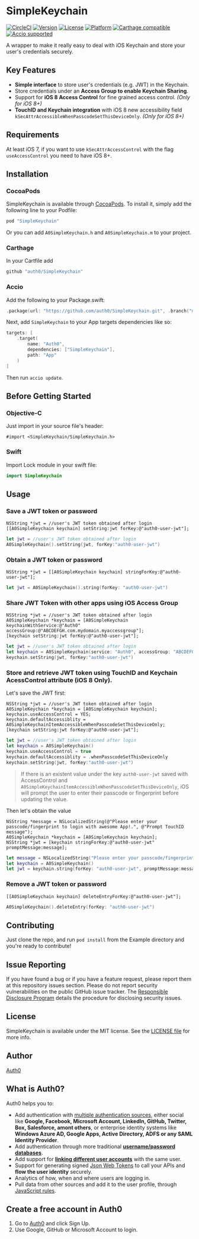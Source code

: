 # SimpleKeychain

[![CircleCI](https://circleci.com/gh/auth0/SimpleKeychain.svg?style=shield)](https://circleci.com/gh/auth0/SimpleKeychain)
[![Version](https://img.shields.io/cocoapods/v/SimpleKeychain.svg?style=flat-square)](https://cocoapods.org/pods/SimpleKeychain)
[![License](https://img.shields.io/cocoapods/l/SimpleKeychain.svg?style=flat-square)](https://cocoapods.org/pods/SimpleKeychain)
[![Platform](https://img.shields.io/cocoapods/p/SimpleKeychain.svg?style=flat-square)](https://cocoapods.org/pods/SimpleKeychain)
[![Carthage compatible](https://img.shields.io/badge/Carthage-compatible-4BC51D.svg?style=flat-square)](https://github.com/Carthage/Carthage)
[![Accio supported](https://img.shields.io/badge/Accio-supported-0A7CF5.svg)](https://github.com/JamitLabs/Accio)


A wrapper to make it really easy to deal with iOS Keychain and store your user's credentials securely.

## Key Features

- **Simple interface** to store user's credentials (e.g. JWT) in the Keychain.
- Store credentials under an **Access Group to enable Keychain Sharing**.
- Support for **iOS 8 Access Control** for fine grained access control. _(Only for iOS 8+)_
- **TouchID and Keychain integration** with iOS 8 new accessibility field `kSecAttrAccessibleWhenPasscodeSetThisDeviceOnly`. _(Only for iOS 8+)_

## Requirements

At least iOS 7, if you want to use `kSecAttrAccessControl` with the flag `useAccessControl` you need to have iOS 8+.

## Installation

### CocoaPods

SimpleKeychain is available through [CocoaPods](https://cocoapods.org). To install
it, simply add the following line to your Podfile:

```ruby
pod "SimpleKeychain"
```

Or you can add `A0SimpleKeychain.h` and `A0SimpleKeychain.m` to your project.

### Carthage

In your Cartfile add

```ruby
github "auth0/SimpleKeychain"
```

### Accio

Add the following to your Package.swift:

```swift
.package(url: "https://github.com/auth0/SimpleKeychain.git", .branch("master")),
```

Next, add `SimpleKeychain` to your App targets dependencies like so:

```swift
targets: [
    .target(
        name: "Auth0",
        dependencies: ["SimpleKeychain"],
        path: "App"
    )
]
```

Then run `accio update`.

## Before Getting Started

### Objective-C
Just import in your source file's header:

```objc
#import <SimpleKeychain/SimpleKeychain.h>
```

### Swift
Import Lock module in your swift file:

```swift
import SimpleKeychain
```

## Usage

### Save a JWT token or password

```objc
NSString *jwt = //user's JWT token obtained after login
[[A0SimpleKeychain keychain] setString:jwt forKey:@"auth0-user-jwt"];
```

```swift
let jwt = //user's JWT token obtained after login
A0SimpleKeychain().setString(jwt, forKey:"auth0-user-jwt")
```

### Obtain a JWT token or password

```objc
NSString *jwt = [[A0SimpleKeychain keychain] stringForKey:@"auth0-user-jwt"];
```

```swift
let jwt = A0SimpleKeychain().string(forKey: "auth0-user-jwt")
```

### Share JWT Token with other apps using iOS Access Group

```objc
NSString *jwt = //user's JWT token obtained after login
A0SimpleKeychain *keychain = [A0SimpleKeychain keychainWithService:@"Auth0" accessGroup:@"ABCDEFGH.com.mydomain.myaccessgroup"];
[keychain setString:jwt forKey:@"auth0-user-jwt"];
```

```swift
let jwt = //user's JWT token obtained after login
let keychain = A0SimpleKeychain(service: "Auth0", accessGroup: "ABCDEFGH.com.mydomain.myaccessgroup")
keychain.setString(jwt, forKey:"auth0-user-jwt")
```

### Store and retrieve JWT token using TouchID and Keychain AcessControl attribute (iOS 8 Only).

Let's save the JWT first:
```objc
NSString *jwt = //user's JWT token obtained after login
A0SimpleKeychain *keychain = [A0SimpleKeychain keychain];
keychain.useAccessControl = YES;
keychain.defaultAccessiblity = A0SimpleKeychainItemAccessibleWhenPasscodeSetThisDeviceOnly;
[keychain setString:jwt forKey:@"auth0-user-jwt"];
```

```swift
let jwt = //user's JWT token obtained after login
let keychain = A0SimpleKeychain()
keychain.useAccessControl = true
keychain.defaultAccessiblity = .whenPasscodeSetThisDeviceOnly
keychain.setString(jwt, forKey:"auth0-user-jwt")
```

> If there is an existent value under the key `auth0-user-jwt` saved with AccessControl and `A0SimpleKeychainItemAccessibleWhenPasscodeSetThisDeviceOnly`, iOS will prompt the user to enter their passcode or fingerprint before updating the value.

Then let's obtain the value

```objc
NSString *message = NSLocalizedString(@"Please enter your passcode/fingerprint to login with awesome App!.", @"Prompt TouchID message");
A0SimpleKeychain *keychain = [A0SimpleKeychain keychain];
NSString *jwt = [keychain stringForKey:@"auth0-user-jwt" promptMessage:message];
```

```swift
let message = NSLocalizedString("Please enter your passcode/fingerprint to login with awesome App!.", comment: "Prompt TouchID message")
let keychain = A0SimpleKeychain()
let jwt = keychain.string(forKey: "auth0-user-jwt", promptMessage:message)
```

### Remove a JWT token or password
```objc
[[A0SimpleKeychain keychain] deleteEntryForKey:@"auth0-user-jwt"];
```

```swift
A0SimpleKeychain().deleteEntry(forKey: "auth0-user-jwt")
```

## Contributing

Just clone the repo, and run `pod install` from the Example directory and you're ready to contribute!

## Issue Reporting

If you have found a bug or if you have a feature request, please report them at this repository issues section. Please do not report security vulnerabilities on the public GitHub issue tracker. The [Responsible Disclosure Program](https://auth0.com/whitehat) details the procedure for disclosing security issues.

## License

SimpleKeychain is available under the MIT license. See the [LICENSE file](https://github.com/auth0/SimpleKeychain/blob/master/LICENSE) for more info.

## Author

[Auth0](https://auth0.com)

## What is Auth0?

Auth0 helps you to:

* Add authentication with [multiple authentication sources](https://docs.auth0.com/identityproviders), either social like **Google, Facebook, Microsoft Account, LinkedIn, GitHub, Twitter, Box, Salesforce, amont others**, or enterprise identity systems like **Windows Azure AD, Google Apps, Active Directory, ADFS or any SAML Identity Provider**.
* Add authentication through more traditional **[username/password databases](https://docs.auth0.com/mysql-connection-tutorial)**.
* Add support for **[linking different user accounts](https://docs.auth0.com/link-accounts)** with the same user.
* Support for generating signed [Json Web Tokens](https://docs.auth0.com/jwt) to call your APIs and **flow the user identity** securely.
* Analytics of how, when and where users are logging in.
* Pull data from other sources and add it to the user profile, through [JavaScript rules](https://docs.auth0.com/rules).

## Create a free account in Auth0

1. Go to [Auth0](https://auth0.com) and click Sign Up.
2. Use Google, GitHub or Microsoft Account to login.

